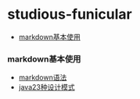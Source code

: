# studious-funicular

- [markdown基本使用](#markdown基本使用)

### markdown基本使用
- [markdown语法](/github/markdown.md/)
- [java23种设计模式](http://www.cnblogs.com/java-my-life/archive/2012/04/20/2455726.html)
